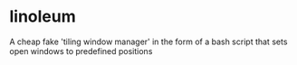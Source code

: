 # linoleum
A cheap fake 'tiling window manager' in the form of a bash script that sets open windows to predefined positions

